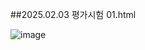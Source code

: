 ##2025.02.03 평가시험 01.html

![image](https://github.com/user-attachments/assets/c34ad1fa-6bd8-45b2-8afb-61a2cae582b7)
